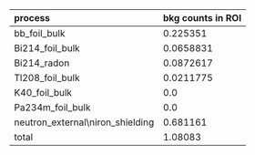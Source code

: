 | **process**                        | **bkg counts in ROI** |
|:-----------------------------------|:----------------------|
| bb\_foil\_bulk                     | 0.225351              |
| Bi214\_foil\_bulk                  | 0.0658831             |
| Bi214\_radon                       | 0.0872617             |
| Tl208\_foil\_bulk                  | 0.0211775             |
| K40\_foil\_bulk                    | 0.0                   |
| Pa234m\_foil\_bulk                 | 0.0                   |
| neutron\_external\niron\_shielding | 0.681161              |
| total                              | 1.08083               |
